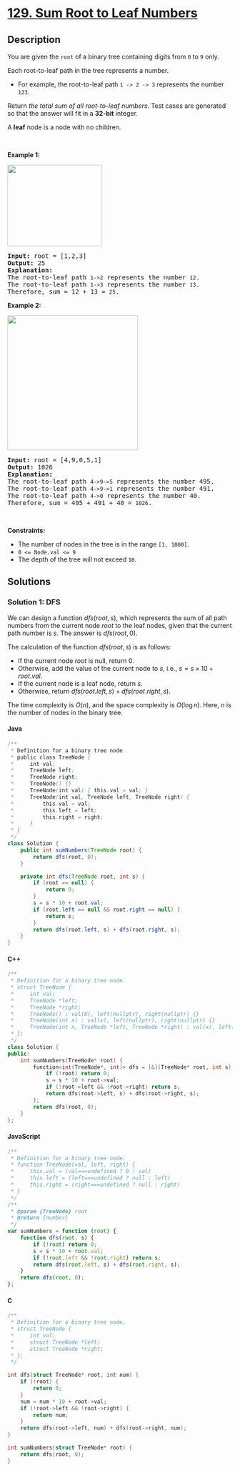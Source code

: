 # [129. Sum Root to Leaf Numbers](https://leetcode.com/problems/sum-root-to-leaf-numbers)

## Description

<!-- description:start -->

<p>You are given the <code>root</code> of a binary tree containing digits from <code>0</code> to <code>9</code> only.</p>

<p>Each root-to-leaf path in the tree represents a number.</p>

<ul>
	<li>For example, the root-to-leaf path <code>1 -&gt; 2 -&gt; 3</code> represents the number <code>123</code>.</li>
</ul>

<p>Return <em>the total sum of all root-to-leaf numbers</em>. Test cases are generated so that the answer will fit in a <strong>32-bit</strong> integer.</p>

<p>A <strong>leaf</strong> node is a node with no children.</p>

<p>&nbsp;</p>
<p><strong class="example">Example 1:</strong></p>
<img alt="" src="https://fastly.jsdelivr.net/gh/doocs/leetcode@main/solution/0100-0199/0129.Sum%20Root%20to%20Leaf%20Numbers/images/num1tree.jpg" style="width: 212px; height: 182px;" />
<pre>
<strong>Input:</strong> root = [1,2,3]
<strong>Output:</strong> 25
<strong>Explanation:</strong>
The root-to-leaf path <code>1-&gt;2</code> represents the number <code>12</code>.
The root-to-leaf path <code>1-&gt;3</code> represents the number <code>13</code>.
Therefore, sum = 12 + 13 = <code>25</code>.
</pre>

<p><strong class="example">Example 2:</strong></p>
<img alt="" src="https://fastly.jsdelivr.net/gh/doocs/leetcode@main/solution/0100-0199/0129.Sum%20Root%20to%20Leaf%20Numbers/images/num2tree.jpg" style="width: 292px; height: 302px;" />
<pre>
<strong>Input:</strong> root = [4,9,0,5,1]
<strong>Output:</strong> 1026
<strong>Explanation:</strong>
The root-to-leaf path <code>4-&gt;9-&gt;5</code> represents the number 495.
The root-to-leaf path <code>4-&gt;9-&gt;1</code> represents the number 491.
The root-to-leaf path <code>4-&gt;0</code> represents the number 40.
Therefore, sum = 495 + 491 + 40 = <code>1026</code>.
</pre>

<p>&nbsp;</p>
<p><strong>Constraints:</strong></p>

<ul>
	<li>The number of nodes in the tree is in the range <code>[1, 1000]</code>.</li>
	<li><code>0 &lt;= Node.val &lt;= 9</code></li>
	<li>The depth of the tree will not exceed <code>10</code>.</li>
</ul>

<!-- description:end -->

## Solutions

<!-- solution:start -->

### Solution 1: DFS

We can design a function $dfs(root, s)$, which represents the sum of all path numbers from the current node $root$ to the leaf nodes, given that the current path number is $s$. The answer is $dfs(root, 0)$.

The calculation of the function $dfs(root, s)$ is as follows:

-   If the current node $root$ is null, return $0$.
-   Otherwise, add the value of the current node to $s$, i.e., $s = s \times 10 + root.val$.
-   If the current node is a leaf node, return $s$.
-   Otherwise, return $dfs(root.left, s) + dfs(root.right, s)$.

The time complexity is $O(n)$, and the space complexity is $O(\log n)$. Here, $n$ is the number of nodes in the binary tree.

#### Java

```java
/**
 * Definition for a binary tree node.
 * public class TreeNode {
 *     int val;
 *     TreeNode left;
 *     TreeNode right;
 *     TreeNode() {}
 *     TreeNode(int val) { this.val = val; }
 *     TreeNode(int val, TreeNode left, TreeNode right) {
 *         this.val = val;
 *         this.left = left;
 *         this.right = right;
 *     }
 * }
 */
class Solution {
    public int sumNumbers(TreeNode root) {
        return dfs(root, 0);
    }

    private int dfs(TreeNode root, int s) {
        if (root == null) {
            return 0;
        }
        s = s * 10 + root.val;
        if (root.left == null && root.right == null) {
            return s;
        }
        return dfs(root.left, s) + dfs(root.right, s);
    }
}
```

#### C++

```cpp
/**
 * Definition for a binary tree node.
 * struct TreeNode {
 *     int val;
 *     TreeNode *left;
 *     TreeNode *right;
 *     TreeNode() : val(0), left(nullptr), right(nullptr) {}
 *     TreeNode(int x) : val(x), left(nullptr), right(nullptr) {}
 *     TreeNode(int x, TreeNode *left, TreeNode *right) : val(x), left(left), right(right) {}
 * };
 */
class Solution {
public:
    int sumNumbers(TreeNode* root) {
        function<int(TreeNode*, int)> dfs = [&](TreeNode* root, int s) -> int {
            if (!root) return 0;
            s = s * 10 + root->val;
            if (!root->left && !root->right) return s;
            return dfs(root->left, s) + dfs(root->right, s);
        };
        return dfs(root, 0);
    }
};
```
#### JavaScript

```js
/**
 * Definition for a binary tree node.
 * function TreeNode(val, left, right) {
 *     this.val = (val===undefined ? 0 : val)
 *     this.left = (left===undefined ? null : left)
 *     this.right = (right===undefined ? null : right)
 * }
 */
/**
 * @param {TreeNode} root
 * @return {number}
 */
var sumNumbers = function (root) {
    function dfs(root, s) {
        if (!root) return 0;
        s = s * 10 + root.val;
        if (!root.left && !root.right) return s;
        return dfs(root.left, s) + dfs(root.right, s);
    }
    return dfs(root, 0);
};
```

#### C

```c
/**
 * Definition for a binary tree node.
 * struct TreeNode {
 *     int val;
 *     struct TreeNode *left;
 *     struct TreeNode *right;
 * };
 */

int dfs(struct TreeNode* root, int num) {
    if (!root) {
        return 0;
    }
    num = num * 10 + root->val;
    if (!root->left && !root->right) {
        return num;
    }
    return dfs(root->left, num) + dfs(root->right, num);
}

int sumNumbers(struct TreeNode* root) {
    return dfs(root, 0);
}
```
<!-- solution:end -->

<!-- problem:end -->